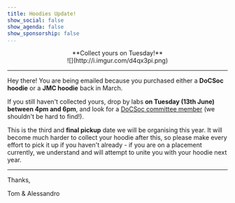 ```yaml
---
title: Hoodies Update!
show_social: false
show_agenda: false
show_sponsorship: false
...
```



<center>**Collect yours on Tuesday!**</center>

<center>![](http://i.imgur.com/d4qx3pi.png)</center>

---

Hey there! You are being emailed because you purchased either a **DoCSoc hoodie** or a **JMC hoodie** back in March.

If you still haven't collected yours, drop by labs **on Tuesday (13th June) between 4pm and 6pm**, and look for a [DoCSoc committee member](https://docsoc.co.uk/about) (we shouldn't be hard to find!). 

This is the third and **final pickup** date we will be organising this year. It will become much harder to collect your hoodie after this, so please make every effort to pick it up if you haven't already - if you are on a placement currently, we understand and will attempt to unite you with your hoodie next year.

---

Thanks,

Tom & Alessandro